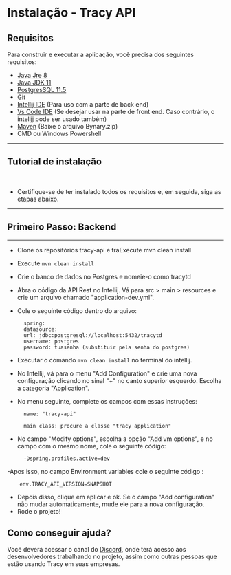 # Instalação - Tracy API

## **Requisitos**

Para construir e executar a aplicação, você precisa dos seguintes requisitos:

- [Java Jre 8](https://www.oracle.com/java/technologies/javase-jre8-downloads.html)
- [Java JDK 11](https://www.oracle.com/java/technologies/javase-jdk11-downloads.html)
- [PostgresSQL 11.5](https://www.enterprisedb.com/downloads/postgres-postgresql-downloads)
- [Git](https://git-scm.com/downloads)
- [Intellij IDE](https://www.jetbrains.com/pt-br/idea/download/#section=windows)  (Para uso com a parte de back end)
- [Vs Code IDE](https://code.visualstudio.com/download)  (Se desejar usar na parte de front end. Caso contrário, o intelijj pode ser usado também)
- [Maven](https://maven.apache.org/download.cgi)  (Baixe o arquivo Bynary.zip)
- CMD ou Windows Powershell

---

## **Tutorial de instalação**
&nbsp;

- Certifique-se de ter instalado todos os requisitos e, em seguida, siga as etapas abaixo. 

---

## **Primeiro Passo: Backend**
---

- Clone os repositórios tracy-api e traExecute mvn clean install
- Execute `mvn clean install`
- Crie o banco de dados no  Postgres e nomeie-o como tracytd
- Abra o código da API Rest no Intellij. Vá para src > main > resources e crie um arquivo chamado "application-dev.yml".
- Cole o seguinte código dentro do arquivo:


        spring:
        datasource:
        url: jdbc:postgresql://localhost:5432/tracytd
        username: postgres
        password: tuasenha (substituir pela senha do postgres)

- Executar o comando `mvn clean install` no terminal do intellij.
- No Intellij, vá para o menu "Add Configuration" e crie uma nova configuração clicando no sinal "+" no canto superior esquerdo. Escolha a categoria "Application".
- No menu seguinte, complete os campos com essas instruções:

        name: "tracy-api"

        main class: procure a classe "tracy application"

     
- No campo "Modify options", escolha a opção "Add vm options", e no campo com o mesmo nome, cole o seguinte código:

        -Dspring.profiles.active=dev

-Apos isso, no campo Environment variables cole o seguinte código : 

        env.TRACY_API_VERSION=SNAPSHOT

- Depois disso, clique em aplicar e ok. Se o campo "Add configuration" não mudar automaticamente, mude ele para a nova configuração.
- Rode o projeto!
&nbsp;


## **Como conseguir ajuda?**

Você deverá acessar o canal do [Discord](https://discord.gg/AwaqbGPRkd), onde terá acesso aos desenvolvedores trabalhando no projeto, assim como outras pessoas que estão usando Tracy em suas empresas.



<!-- Installation - Tracy API
Requirements
To build and run the application, you need the following requirements:

- [Java Jre 8](https://www.oracle.com/java/technologies/javase-jre8-downloads.html)
- [Java JDK 11](https://www.oracle.com/java/technologies/javase-jdk11-downloads.html)
- [PostgresSQL 11.5](https://www.enterprisedb.com/downloads/postgres-postgresql-downloads)
- [Git](https://git-scm.com/downloads)
- [Intellij IDE](https://www.jetbrains.com/pt-br/idea/download/#section=windows)  (Para uso com a parte de back end)
- [Vs Code IDE](https://code.visualstudio.com/download)  (Se desejar usar na parte de front end. Caso contrário, o intelijj pode ser usado também)
- [Maven](https://maven.apache.org/download.cgi)  (Baixe o arquivo Bynary.zip)
- CMD ou Windows Powershell

Make sure you have installed all the requirements, and then follow the steps below.
First Step: Backend
Clone the tracy-api and tracy-text-processor repositories. (In case of problems using the git bash function, you can use the cmd to do this)

Run mvn clean install

Create the Postgres database and name it tracytd

Open the API Rest code in Intellij. Go to src > main > resources and create a file named application-dev.yml.

Paste the following code inside the file:

yaml
Copy code
  spring:
    datasource:
      url: jdbc:postgresql://localhost:5432/tracytd
      username: postgres
      password: yourpassword (replace with the password of the postgres)
Execute the command mvn clean install in the Intellij terminal.

In Intellij, go to the "Add Configuration" menu and create a new configuration by clicking the "+" sign in the top left corner. Choose the "Application" category.

In the next menu, complete the fields with these instructions:

arduino
Copy code
  name: "tracy-api"

  main class: find the "tracy application" class
In the "Modify options" field, choose the "Add vm options" option, and in the field with the same name, paste the following code:

Copy code
  -Dspring.profiles.active=dev
After that, click apply and ok. If the "Add configuration" field doesn't change automatically, change it to the new configuration.

Run the project!
 

How to get help?
You should access the Discord channel where you will have access to the developers working on the project, as well as other people who are using Tracy in their companies. -->